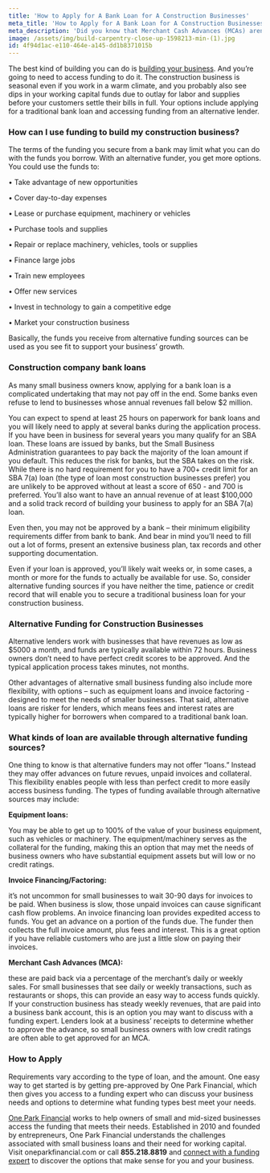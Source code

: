 ```yaml
---
title: 'How to Apply for A Bank Loan for A Construction Businesses'
meta_title: 'How to Apply for A Bank Loan for A Construction Businesses'
meta_description: 'Did you know that Merchant Cash Advances (MCAs) aren’t just for merchants? If you have a construction company, MCA funding may be the best way for you to easily access the money you need to build your business.'
image: /assets/img/build-carpentry-close-up-1598213-min-(1).jpg
id: 4f94d1ac-e110-464e-a145-dd1b8371015b
---
```

The best kind of building you can do is [building your business](https://www.oneparkfinancial.com/blog/grow-no-grow-three-factors-entrepreneurs-consider). And you’re going to need to access funding to do it. The construction business is seasonal even if you work in a warm climate, and you probably also see dips in your working capital funds due to outlay for labor and supplies before your customers settle their bills in full. Your options include applying for a traditional bank loan and accessing funding from an alternative lender. 

### How can I use funding to build my construction business?

The terms of the funding you secure from a bank may limit what you can do with the funds you borrow. With an alternative funder, you get more options. You could use the funds to:

•	Take advantage of new opportunities

•	Cover day-to-day expenses

•	Lease or purchase equipment, machinery or vehicles

•	Purchase tools and supplies

•	Repair or replace machinery, vehicles, tools or supplies

•	Finance large jobs

•	Train new employees

•	Offer new services 

•	Invest in technology to gain a competitive edge

•	Market your construction business

Basically, the funds you receive from alternative funding sources can be used as you see fit to support your business’ growth.

### Construction company bank loans

As many small business owners know, applying for a bank loan is a complicated undertaking that may not pay off in the end. Some banks even refuse to lend to businesses whose annual revenues fall below $2 million. 

You can expect to spend at least 25 hours on paperwork for bank loans and you will likely need to apply at several banks during the application process. If you have been in business for several years you many qualify for an SBA loan. These loans are issued by banks, but the Small Business Administration guarantees to pay back the majority of the loan amount if you default. This reduces the risk for banks, but the SBA takes on the risk. While there is no hard requirement for you to have a 700+ credit limit for an SBA 7(a) loan (the type of loan most construction businesses prefer) you are unlikely to be approved without at least a score of 650 - and 700 is preferred. You’ll also want to have an annual revenue of at least $100,000 and a solid track record of building your business to apply for an SBA 7(a) loan.

Even then, you may not be approved by a bank – their minimum eligibility requirements differ from bank to bank. And bear in mind you’ll need to fill out a lot of forms, present an extensive business plan, tax records and other supporting documentation. 

Even if your loan is approved, you’ll likely wait weeks or, in some cases, a month or more for the funds to actually be available for use.  So, consider alternative funding sources if you have neither the time, patience or credit record that will enable you to secure a traditional business loan for your construction business. 

### Alternative Funding for Construction Businesses

Alternative lenders work with businesses that have revenues as low as $5000 a month, and funds are typically available within 72 hours. Business owners don’t need to have perfect credit scores to be approved. And the typical application process takes minutes, not months. 

Other advantages of alternative small business funding also include more flexibility, with options – such as equipment loans and invoice factoring - designed to meet the needs of smaller businesses. That said, alternative loans are risker for lenders, which means fees and interest rates are typically higher for borrowers when compared to a traditional bank loan. 

### What kinds of loan are available through alternative funding sources?

One thing to know is that alternative funders may not offer “loans.” Instead they may offer advances on future revues, unpaid invoices and collateral. This flexibility enables people with less than perfect credit to more easily access business funding. The types of funding available through alternative sources may include:

**Equipment loans:**

You may be able to get up to 100% of the value of your business equipment, such as vehicles or machinery. The equipment/machinery serves as the collateral for the funding, making this an option that may met the needs of business owners who have substantial equipment assets but will low or no credit ratings.

**Invoice Financing/Factoring:**

it’s not uncommon for small businesses to wait 30-90 days for invoices to be paid. When business is slow, those unpaid invoices can cause significant cash flow problems. An invoice financing loan provides expedited access to funds. You get an advance on a portion of the funds due. The funder then collects the full invoice amount, plus fees and interest. This is a great option if you have reliable customers who are just a little slow on paying their invoices. 

**Merchant Cash Advances (MCA):**

these are paid back via a percentage of the merchant’s daily or weekly sales. For small businesses that see daily or weekly transactions, such as restaurants or shops, this can provide an easy way to access funds quickly. If your construction business has steady weekly revenues, that are paid into a business bank account, this is an option you may want to discuss with a funding expert. Lenders look at a business’ receipts to determine whether to approve the advance, so small business owners with low credit ratings are often able to get approved for an MCA. 

### How to Apply

Requirements vary according to the type of loan, and the amount. One easy way to get started is by getting pre-approved by One Park Financial, which then gives you access to a funding expert who can discuss your business needs and options to determine what funding types best meet your needs.

[One Park Financial](https://www.oneparkfinancial.com/) works to help owners of small and mid-sized businesses access the funding that meets their needs. Established in 2010 and founded by entrepreneurs, One Park Financial understands the challenges associated with small business loans and their need for working capital. Visit oneparkfinancial.com or call **855.218.8819** and [connect with a funding expert](https://www.oneparkfinancial.com/pre-qualification) to discover the options that make sense for you and your business.